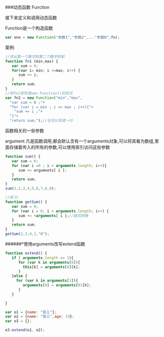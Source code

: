 ###动态函数 Function

接下来定义和调用动态函数

Function是一个构造函数

```javascript
var one = new Function("参数1","参数2",..."参数N",fn);
```

案例:

```javascript
//求从第一个数字到第二个数字的和
function fn1 (min,max) {
   var sum = 0;
   for(var i= min; i <=max; i++) {
      sum += i;
   }
   return sum;
}
//将fn1改写成new Function()的形式
var fn2 = new Function("min","max",
  "var sum = 0 ;"+
  "for (var i = min ; i <= max ; i++){"+
    "sum += i ;"+
  "}"+
  "return sum;");//也可以写成一行
```

函数相关的一些参数

argument 凡是函数调用,都会默认含有一个arguments对象,可以将其看为数组,里面存储着传入的所有的参数,可以使用索引访问这些参数

```javascript
function sum() {
   var sum = 0;
   for (var i =0 ; i < arguments.length; i++){
      sum += argumnets[ i ];
   }
   return sum;
}
sum(1,2,3,4,5,6,7,8,9);

//练习:
function getSum() {
   var sum = 0;
   for (var i = 0; i < arguments.length; i++) {
      sum += +arguments[ i ];//隐式转换
   }
   return sum;
}
getSum(2,3,4,1,"0");
```
######*使用arguments改写extend函数

```javascript
function extend() {
   if ( arguments.length == 1){
      for (var k in arguments[0]){
        this[k] = arguments[0][k];
      }
   }else {
     for (var k in arguments[1]){
        arguments[0] = arguments[01[k];
      }
   }

}

var o1 = {name: "张三"};
var o2 = {name: "张三",age: 19};
var o3 = {};

o3.extend(o1, o2);
```


